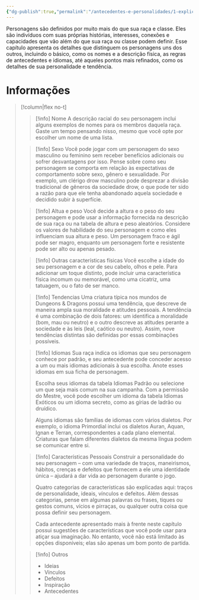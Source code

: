 ```yaml
---
{"dg-publish":true,"permalink":"/antecedentes-e-personalidades/1-explicacao/","created":"2024-07-23T13:19:21.635-03:00"}
---
```



Personagens são definidos por muito mais do que sua raça e classe. Eles são indivíduos com suas próprias histórias, interesses, conexões e capacidades que vão além do que sua raça ou classe podem definir. Esse capítulo apresenta os detalhes que distinguem os personagens uns dos outros, incluindo o básico, como os nomes e a descrição física, as regras de antecedentes e idiomas, até aqueles pontos mais refinados, como os detalhes de sua personalidade e tendência.

# Informações

> [!column|flex no-t]
>> [!info] Nome
>> A descrição racial do seu personagem inclui alguns exemplos de nomes para os membros daquela raça. Gaste um tempo pensando nisso, mesmo que você opte por escolher um nome de uma lista.
>
>> [!info] Sexo
>> Você pode jogar com um personagem do sexo masculino ou feminino sem receber benefícios adicionais ou sofrer desvantagens por isso. Pense sobre como seu personagem se comporta em relação às expectativas de comportamento sobre sexo, gênero e sexualidade. Por exemplo, um clérigo drow masculino pode desprezar a divisão tradicional de gêneros da sociedade drow, o que pode ter sido a razão para que ele tenha abandonado aquela sociedade e decidido subir à superfície.
>
>> [!info] Altua e peso
>> Você decide a altura e o peso do seu personagem e pode usar a informação fornecida na descrição de sua raça ou na tabela de altura e peso aleatórios. Considere os valores de habilidade do seu personagem e como eles influenciam sua altura e peso. Um personagem fraco e ágil pode ser magro, enquanto um personagem forte e resistente pode ser alto ou apenas pesado.
>
>> [!info] Outras características físicas
>> Você escolhe a idade do seu personagem e a cor de seu cabelo, olhos e pele. Para adicionar um toque distinto, pode incluir uma característica física incomum ou memorável, como uma cicatriz, uma tatuagem, ou o fato de ser manco.
>
>> [!info] Tendencias
>> Uma criatura típica nos mundos de Dungeons & Dragons possui uma tendência, que descreve de maneira ampla sua moralidade e atitudes pessoais. A tendência é uma combinação de dois fatores: um identifica a moralidade (bom, mau ou neutro) e o outro descreve as atitudes perante a sociedade e às leis (leal, caótico ou neutro). Assim, nove tendências distintas são definidas por essas combinações possíveis.
>
>> [!info] Idiomas
>> Sua raça indica os idiomas que seu personagem conhece por padrão, e seu antecedente pode conceder acesso a um ou mais idiomas adicionais à sua escolha. Anote esses idiomas em sua ficha de personagem.
>> 
>> Escolha seus idiomas da tabela Idiomas Padrão ou selecione um que seja mais comum na sua campanha. Com a permissão do Mestre, você pode escolher um idioma da tabela Idiomas Exóticos ou um idioma secreto, como as gírias de ladrão ou druídico.
>> 
>> Alguns idiomas são famílias de idiomas com vários dialetos. Por exemplo, o idioma Primordial inclui os dialetos Auran, Aquan, Ignan e Terran, correspondentes a cada plano elemental. Criaturas que falam diferentes dialetos da mesma língua podem se comunicar entre si.
>
>> [!info] Características Pessoais
>> Construir a personalidade do seu personagem – com uma variedade de traços, maneirismos, hábitos, crenças e defeitos que fornecem a ele uma identidade única – ajudará a dar vida ao personagem durante o jogo.
>> 
>> Quatro categorias de características são explicadas aqui: traços de personalidade, ideais, vínculos e defeitos. Além dessas categorias, pense em algumas palavras ou frases, tiques ou gestos comuns, vícios e pirraças, ou qualquer outra coisa que possa definir seu personagem.
>> 
>> Cada antecedente apresentado mais à frente neste capítulo possui sugestões de características que você pode usar para atiçar sua imaginação. No entanto, você não está limitado às opções disponíveis; elas são apenas um bom ponto de partida.
>
>> [!info] Outros
>> - Ideias
>> - Vínculos
>> - Defeitos
>> - Inspiração
>> - Antecedentes